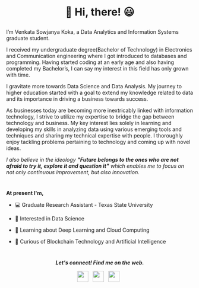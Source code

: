 # <p align="center">👋 Hi, there! 😃


I’m Venkata Sowjanya Koka, a Data Analytics and Information Systems graduate student.

I received my undergraduate degree(Bachelor of Technology) in Electronics and Communication engineering where I got introduced to databases and programming. 
Having started coding at an early age and also having completed my Bachelor’s, I can say my interest in this field has only grown with time. 

I gravitate more towards Data Science and Data Analysis. My journey to higher education started with a goal to extend my knowledge related to data and its importance in driving a business towards success.

As businesses today are becoming more inextricably linked with information technology, I strive to utilize my expertise to bridge the gap between technology and business.
My key interest lies solely in learning and developing my skills in analyzing data using various emerging tools and techniques and sharing my technical expertise with people. 
I thoroughly enjoy tackling problems pertaining to technology and coming up with novel ideas. 

_I also believe in the ideology **"Future belongs to the ones who are not afraid to try it, explore it and question it"** which enables me to focus on not only continuous improvement, but also innovation._

#

**At present I'm,**


 - 💻 Graduate Research Assistant - Texas State University
 
 - 👀 Interested in Data Science
 
 - 🌱 Learning about Deep Learning and Cloud Computing
 
 - 🧐 Curious of Blockchain Technology and Artificial Intelligence
  
 
  
#

<p align="center">
  <b><i>Let's connect! Find me on the web.</i></b>

<p align="center">
<a href="https://www.linkedin.com/in/venkata-sowjanya-koka/"><img height="30" src="https://img.shields.io/badge/linkedin-blue.svg?&style=for-the-badge&logo=linkedin&logoColor=white"></a>&nbsp;&nbsp;
<a href="mailto:venkatasowjanyakoka@gmail.com"><img height="30" src="https://img.shields.io/badge/gmail-c14438?&style=for-the-badge&logo=gmail&logoColor=white"></a>&nbsp;&nbsp;
<a href="https://www.facebook.com/sowju.koka"><img height="30" src="https://img.shields.io/badge/facebook-blue.svg?&style=for-the-badge&logo=facebook&logoColor=white" /></a>&nbsp;&nbsp;


</p>
</p>
